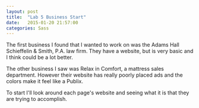 ```yaml
---
layout: post
title:  "Lab 5 Business Start"
date:   2015-01-20 21:57:00
categories: Sass
---
```


The first business I found that I wanted to work on was the Adams Hall Schieffelin & Smith, P.A. law firm. They have a website, but is very basic and I think could be a lot better.

The other business I saw was Relax in Comfort, a mattress sales department.  However their website has really poorly placed ads and the colors make it feel like a Publix.

To start I'll look around each page's website and seeing what it is that they are trying to accomplish.